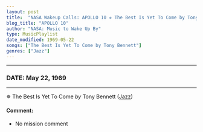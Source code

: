 ```yaml
---
layout: post
title:  "NASA Wakeup Calls: APOLLO 10 ✵ The Best Is Yet To Come by Tony Bennett ✫ May 22, 1969"
blog_title: "APOLLO 10"
author: "NASA: Music to Wake Up By"
type: MusicPlaylist
date_modified: 1969-05-22
songs: ["The Best Is Yet To Come by Tony Bennett"]
genres: ["Jazz"]
---
```


----
### DATE: May 22, 1969
----
✵ The Best Is Yet To Come *by* Tony Bennett ([Jazz](https://www.discogs.com/genre/Jazz)) <a target="blank_" href="https://www.discogs.com/Tony-Bennett-The-Best-Is-Yet-To-Come/release/8856393">
    <i class="fas fa-compact-disc"
       title="Discogs entry for this song"
       alt="Discogs entry for this song"
       style="font-size: 1.1em;"></i></a>
    

#### Comment:
* No mission comment



<br/>
<center>
	<a target="_blank"
	   href="https://twitter.com/intent/tweet?hashtags=Space,NASA,Playlist,NASAWakeupCalls,SpaceProgram&text=🚀 {{ page.author}}, {{ page.title }}. {{ site.url }}{{ page.url }}&via=nasawakeupcalls"><i class="fab fa-twitter" title="Tweet this page" alt="Tweet this page" style="font-size: 1.3em;"></i></a>
	&nbsp; 	<i class="fas fa-user-astronaut" style="font-size: 1.5em;"></i> &nbsp;
    <a id="custom_amazon_link"
       type="amzn" search="#"
       category="popular music">
    <i class="fab fa-amazon" style="font-size: 1.3em;"></i></a>
</center>

<!-- Randomly resolve an individual entry from a song array -->
<script src="/assets/javascript/seedrandom.min.js"></script>
<script>
  var wake_me_up = ["The Best Is Yet To Come by Tony Bennett"];
  var prng = new Math.seedrandom();
  function randomSong() {
    song = wake_me_up[Math.floor(Math.random() * wake_me_up.length)];
    var amazon_link = document.getElementById("custom_amazon_link");
    amazon_link.setAttribute("search", song);
  }
  window.onload = randomSong();
</script>
